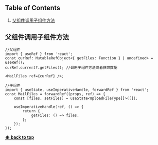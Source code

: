 ## Table of Contents

1. [父组件调用子组件方法](#父组件调用子组件方法)

## 父组件调用子组件方法

```tsx
//父组件
import { useRef } from 'react';
const curRef: MutableRefObject<{ getFiles: Function } | undefined> = useRef();
curRef.current?.getFiles(); //调用子组件方法或者获取数据

<MailFiles ref={curRef} />;

//子组件
import { useState, useImperativeHandle, forwardRef } from 'react';
const MailFiles = forwardRef((props, ref) => {
	const [files, setFiles] = useState<UploadFileType[]>([]);

	useImperativeHandle(ref, () => {
		return {
			getFiles: () => files,
		};
	});
});
```

**[⬆ back to top](#table-of-contents)**
